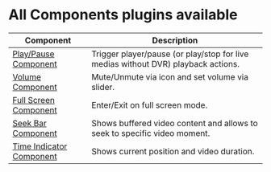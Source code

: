 # All Components plugins available

| Component | Description |
|-----------|-------------|
| [Play/Pause Component](https://github.com/joaopaulovieira/clappr-media-control-plugin/tree/main/src/components/play_pause_button) | Trigger player/pause (or play/stop for live medias without DVR) playback actions. |
| [Volume Component](https://github.com/joaopaulovieira/clappr-media-control-plugin/tree/main/src/components/volume) | Mute/Unmute via icon and set volume via slider. |
| [Full Screen Component](https://github.com/joaopaulovieira/clappr-media-control-plugin/tree/main/src/components/fullscreen_button) | Enter/Exit on full screen mode. |
| [Seek Bar Component](https://github.com/joaopaulovieira/clappr-media-control-plugin/tree/main/src/components/seek_bar) | Shows buffered video content and allows to seek to specific video moment. |
| [Time Indicator Component](https://github.com/joaopaulovieira/clappr-media-control-plugin/tree/main/src/components/time_indicator) | Shows current position and video duration. |